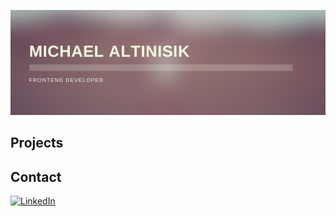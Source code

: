 <p align="center">
 <img src="assets/MICHAEL%20ALTINISIK.png" width="600" heigth="200">
</p>

Projects
--



Contact 
--
[<img src="https://img.shields.io/badge/LinkedIn-blue?style=for-the-badge&logo=linkedin&logoColor=white" alt="LinkedIn"/>](https://www.linkedin.com/in/michael-altinisik-09b137234/)
 



